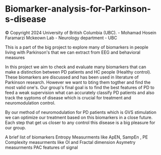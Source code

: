 # Biomarker-analysis-for-Parkinson-s-disease

© Copyright 2024 University of British Columbia (UBC). - Mohamad Hosein Faramarzi
Mckeown Lab - Neurology department - UBC


This is a part of the big project to explore many of biomarkers in people living with Parkinson's that we can extract from EEG and behavioral measures

In this project we aim to check and evaluate many biomarkers that can make a distinction between PD patients and HC people (Healthy control). These biomarkers are discussed and has been used in literature of Parkinson research. However we want to bting them togther and find the most valid one's. Our group's final goal is to find the best features of PD to feed a weak supervision what can accurately classify PD patients and also track the syptoms of disease which is crucial for treatment and neuromodulation control.

By our method of neuromodulation for PD patients which is GVS stimulation we can optimize our treatment based on this biomarkers in a close future. Each step that get us closer to any control this disease is a big pleasure for our group.

A brief list of biomarkers
Entropy Measurments like ApEN, SampEn , PE
Complexity measurments like OI and Fractal dimension
Asymetry measurments
PAC features of signal
















